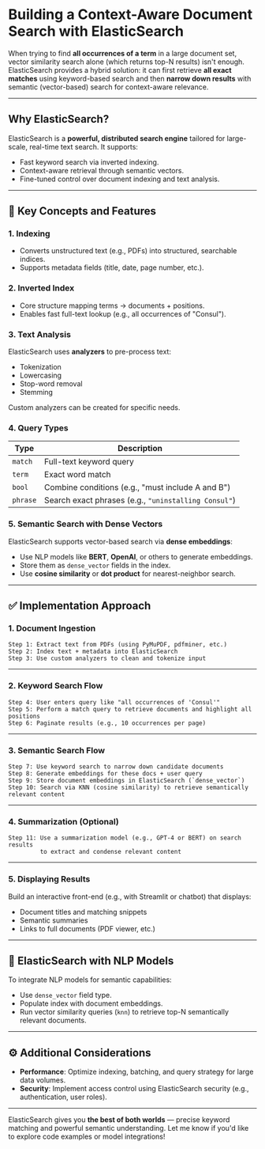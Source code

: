 # Building a Context-Aware Document Search with ElasticSearch

When trying to find **all occurrences of a term** in a large document set, vector similarity search alone (which returns top-N results) isn't enough. ElasticSearch provides a hybrid solution: it can first retrieve **all exact matches** using keyword-based search and then **narrow down results** with semantic (vector-based) search for context-aware relevance.

---

## Why ElasticSearch?

ElasticSearch is a **powerful, distributed search engine** tailored for large-scale, real-time text search. It supports:

- Fast keyword search via inverted indexing.
- Context-aware retrieval through semantic vectors.
- Fine-tuned control over document indexing and text analysis.

---

## 🔑 Key Concepts and Features

### 1. **Indexing**

- Converts unstructured text (e.g., PDFs) into structured, searchable indices.
- Supports metadata fields (title, date, page number, etc.).

### 2. **Inverted Index**

- Core structure mapping terms → documents + positions.
- Enables fast full-text lookup (e.g., all occurrences of "Consul").

### 3. **Text Analysis**

ElasticSearch uses **analyzers** to pre-process text:
- Tokenization
- Lowercasing
- Stop-word removal
- Stemming

Custom analyzers can be created for specific needs.

### 4. **Query Types**

| Type         | Description |
|--------------|-------------|
| `match`      | Full-text keyword query |
| `term`       | Exact word match |
| `bool`       | Combine conditions (e.g., "must include A and B") |
| `phrase`     | Search exact phrases (e.g., `"uninstalling Consul"`) |

### 5. **Semantic Search with Dense Vectors**

ElasticSearch supports vector-based search via **dense embeddings**:

- Use NLP models like **BERT**, **OpenAI**, or others to generate embeddings.
- Store them as `dense_vector` fields in the index.
- Use **cosine similarity** or **dot product** for nearest-neighbor search.

---

## ✅ Implementation Approach

### 1. **Document Ingestion**

```text
Step 1: Extract text from PDFs (using PyMuPDF, pdfminer, etc.)
Step 2: Index text + metadata into ElasticSearch
Step 3: Use custom analyzers to clean and tokenize input
```

---

### 2. **Keyword Search Flow**

```text
Step 4: User enters query like "all occurrences of 'Consul'"
Step 5: Perform a match query to retrieve documents and highlight all positions
Step 6: Paginate results (e.g., 10 occurrences per page)
```

---

### 3. **Semantic Search Flow**

```text
Step 7: Use keyword search to narrow down candidate documents
Step 8: Generate embeddings for these docs + user query
Step 9: Store document embeddings in ElasticSearch (`dense_vector`)
Step 10: Search via KNN (cosine similarity) to retrieve semantically relevant content
```

---

### 4. **Summarization (Optional)**

```text
Step 11: Use a summarization model (e.g., GPT-4 or BERT) on search results
         to extract and condense relevant content
```

---

### 5. **Displaying Results**

Build an interactive front-end (e.g., with Streamlit or chatbot) that displays:

- Document titles and matching snippets
- Semantic summaries
- Links to full documents (PDF viewer, etc.)

---

## 🔌 ElasticSearch with NLP Models

To integrate NLP models for semantic capabilities:

- Use `dense_vector` field type.
- Populate index with document embeddings.
- Run vector similarity queries (`knn`) to retrieve top-N semantically relevant documents.

---

## ⚙️ Additional Considerations

- **Performance**: Optimize indexing, batching, and query strategy for large data volumes.
- **Security**: Implement access control using ElasticSearch security (e.g., authentication, user roles).

---

ElasticSearch gives you **the best of both worlds** — precise keyword matching and powerful semantic understanding. Let me know if you'd like to explore code examples or model integrations!
